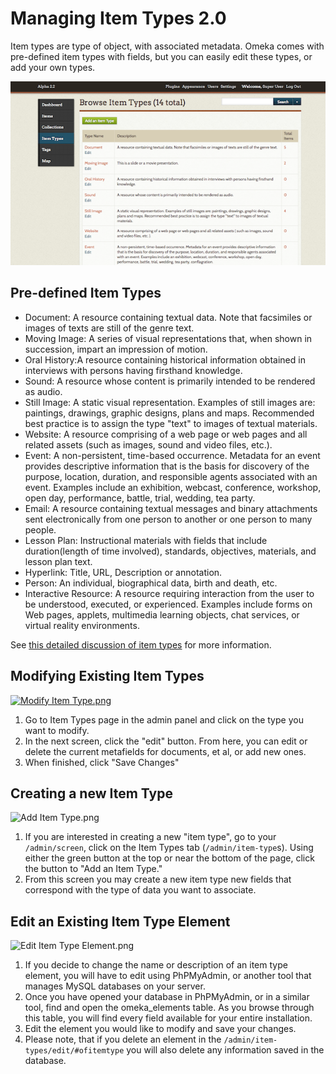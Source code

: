 
Managing Item Types 2.0
=======================
Item types are type of object, with associated metadata. Omeka comes with pre-defined item types with fields, but you can easily edit these types, or add your own types.

![Item types browse view](/doc_files/Browse_Item_Types.png)

Pre-defined Item Types
---------------------------------------------------------

-   Document: A resource containing textual data. Note that facsimiles or images of texts are still of the genre text.
-   Moving Image: A series of visual representations that, when shown in succession, impart an impression of motion.
-   Oral History:A resource containing historical information obtained in interviews with persons having firsthand knowledge.
-   Sound: A resource whose content is primarily intended to be rendered as audio.
-   Still Image: A static visual representation. Examples of still images are: paintings, drawings, graphic designs, plans and maps. Recommended best practice is to assign the type "text" to images of textual materials.
-   Website: A resource comprising of a web page or web pages and all related assets (such as images, sound and video files, etc.).
-   Event: A non-persistent, time-based occurrence. Metadata for an event provides descriptive information that is the basis for discovery of the purpose, location, duration, and responsible agents associated with an event. Examples include an exhibition, webcast, conference, workshop, open day, performance, battle, trial, wedding, tea party.
-   Email: A resource containing textual messages and binary attachments sent electronically from one person to another or one person to many people.
-   Lesson Plan: Instructional materials with fields that include duration(length of time involved), standards, objectives, materials, and lesson plan text.
-   Hyperlink: Title, URL, Description or annotation.
-   Person: An individual, biographical data, birth and death, etc.
-   Interactive Resource: A resource requiring interaction from the user to be understood, executed, or experienced. Examples include forms on Web pages, applets, multimedia learning objects, chat services, or virtual reality environments.

See [this detailed discussion of item types](/Item_Types.md) for more information.

Modifying Existing Item Types
---------------------------------------------------------------

[![Modify Item Type.png](https://omeka.org/c/images/b/bb/Modify_Item_Type.png)](https://omeka.org/codex/File:Modify_Item_Type.png)

1.  Go to Item Types page in the admin panel and click on the type you want to modify.
2.  In the next screen, click the "edit" button. From here, you can edit or delete the current metafields for documents, et al, or add new ones.
3.  When finished, click "Save Changes"

Creating a new Item Type
--------------------------------------------------------------

![Add Item Type.png](https://omeka.org/c/images/2/2a/Add_Item_Type.png)

1.  If you are interested in creating a new "item type", go to your `/admin/screen`, click on the Item Types tab (`/admin/item-type`s). Using either the green button at the top or near the bottom of the page, click the button to "Add an Item Type."
2.  From this screen you may create a new item type new fields that correspond with the type of data you want to associate.

Edit an Existing Item Type Element
---------------------------------------------------------------

![Edit Item Type Element.png](https://omeka.org/c/images/7/74/Edit_Item_Type_Element.png)

1.  If you decide to change the name or description of an item type element, you will have to edit using PhPMyAdmin, or another tool that manages MySQL databases on your server.
2.  Once you have opened your database in PhPMyAdmin, or in a similar tool, find and open the omeka\_elements table. As you browse through this table, you will find every field available for your entire installation.
3.  Edit the element you would like to modify and save your changes.
4.  Please note, that if you delete an element in the `/admin/item-types/edit/#ofitemtype` you will also delete any information saved in the database.
